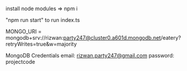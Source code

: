 install node modules => npm i

"npm run start" to run index.ts

MONGO_URI = mongodb+srv://rizwan:party247@cluster0.a601d.mongodb.net/eatery?retryWrites=true&w=majority

MongoDB Credentials
email: rizwan.party247@gmail.com
password: projectcode
